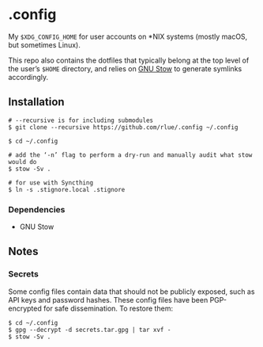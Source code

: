 .config
=======

My `$XDG_CONFIG_HOME` for user accounts on \*NIX systems (mostly macOS, but sometimes Linux).

This repo also contains the dotfiles that typically belong at the top level of the user’s `$HOME` directory, and relies on [GNU Stow](https://www.gnu.org/software/stow/) to generate symlinks accordingly.

Installation
------------

```
# --recursive is for including submodules
$ git clone --recursive https://github.com/rlue/.config ~/.config

$ cd ~/.config

# add the ‘-n’ flag to perform a dry-run and manually audit what stow would do
$ stow -Sv .

# for use with Syncthing
$ ln -s .stignore.local .stignore
```

### Dependencies

* GNU Stow

Notes
-----

### Secrets

Some config files contain data that should not be publicly exposed, such as API keys and password hashes. These config files have been PGP-encrypted for safe dissemination. To restore them:

```
$ cd ~/.config
$ gpg --decrypt -d secrets.tar.gpg | tar xvf -
$ stow -Sv .
```
